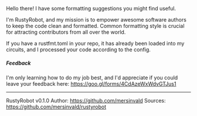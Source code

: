 Hello there! I have some formatting suggestions you might find useful.

I'm RustyRobot, and my mission is to empower awesome software authors to keep the code clean and formatted.
Common formatting style is crucial for attracting contributors from all over the world.

If you have a rustfmt.toml in your repo, it has already been loaded into my circuits, and I processed your code according to the config.

##### Feedback
I'm only learning how to do my job best, and I'd appreciate if you could leave your feedback here:
https://goo.gl/forms/4CdAzeWxWdvGTJus1
_______________

RustyRobot v0.1.0
Author: https://github.com/mersinvald
Sources: https://github.com/mersinvald/rustyrobot



